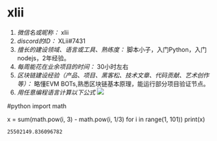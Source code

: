 # xlii

1. *微信名或昵称：* xlii
2. *discord的ID：* XLii#7431
3. *擅长的建设领域、语言或工具、熟练度：* 脚本小子，入门Python，入门nodejs，2年经验。
4. *每周能花在业余项目的时间：* 30小时左右
5. *区块链建设经验（产品、项目、黑客松、技术文章、代码贡献、艺术创作等）：* 略懂EVM BOTs,熟悉区块链基本原理，能运行部分项目验证节点。
6. *用任意编程语言计算以下公式*
![](https://latex.codecogs.com/svg.image?\sum_{n=1}^{100}\left&space;(n^{3}-\sqrt[3]{n}&space;\right&space;))

#python
import math

x = sum(math.pow(i, 3) - math.pow(i, 1/3) for i in range(1, 101))
print(x)
```
25502149.836096782
